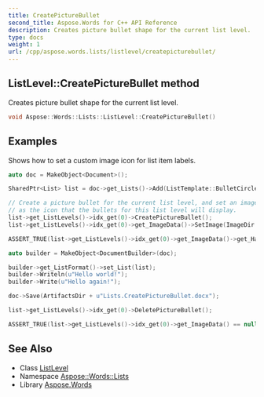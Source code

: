 ```yaml
---
title: CreatePictureBullet
second_title: Aspose.Words for C++ API Reference
description: Creates picture bullet shape for the current list level.
type: docs
weight: 1
url: /cpp/aspose.words.lists/listlevel/createpicturebullet/
---
```

## ListLevel::CreatePictureBullet method


Creates picture bullet shape for the current list level.

```cpp
void Aspose::Words::Lists::ListLevel::CreatePictureBullet()
```


## Examples



Shows how to set a custom image icon for list item labels. 
```cpp
auto doc = MakeObject<Document>();

SharedPtr<List> list = doc->get_Lists()->Add(ListTemplate::BulletCircle);

// Create a picture bullet for the current list level, and set an image from a local file system
// as the icon that the bullets for this list level will display.
list->get_ListLevels()->idx_get(0)->CreatePictureBullet();
list->get_ListLevels()->idx_get(0)->get_ImageData()->SetImage(ImageDir + u"Logo icon.ico");

ASSERT_TRUE(list->get_ListLevels()->idx_get(0)->get_ImageData()->get_HasImage());

auto builder = MakeObject<DocumentBuilder>(doc);

builder->get_ListFormat()->set_List(list);
builder->Writeln(u"Hello world!");
builder->Write(u"Hello again!");

doc->Save(ArtifactsDir + u"Lists.CreatePictureBullet.docx");

list->get_ListLevels()->idx_get(0)->DeletePictureBullet();

ASSERT_TRUE(list->get_ListLevels()->idx_get(0)->get_ImageData() == nullptr);
```

## See Also

* Class [ListLevel](../)
* Namespace [Aspose::Words::Lists](../../)
* Library [Aspose.Words](../../../)
